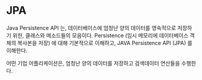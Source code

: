 # JPA
Java Persistence API 는, 데이터베이스에 엄청난 양의 데이터를 영속적으로 저장하기 위한, 클래스와 메소드들의 모음이다. Persistence (임시 메모리에 데이터베이스 객체의 복사본을 저장) 에 대해 기본적으로 이해하고, JAVA Persistence API (JPA) 를 이해한다.

어떤 기업 어플리케이션은, 엄청난 양의 데이터를 저장하고 검색데이터 연산들을 수행한다. 
<!--stackedit_data:
eyJoaXN0b3J5IjpbNjA1NTM1NzU0XX0=
-->